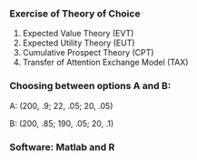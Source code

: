 ### Exercise of Theory of Choice

1. Expected Value Theory (EVT)
1. Expected Utility Theory (EUT)
1. Cumulative Prospect Theory (CPT)
1. Transfer of Attention Exchange Model (TAX)

### Choosing between options A and B:
A: (200, .9; 22, .05; 20, .05)

B: (200, .85; 190, .05; 20, .1)

### Software: Matlab and R

